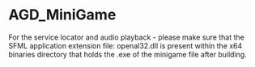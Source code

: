 # AGD_MiniGame

For the service locator and audio playback - please make sure that the SFML application extension file: openal32.dll is present within the x64 binaries directory that holds the .exe of the minigame file after building.
